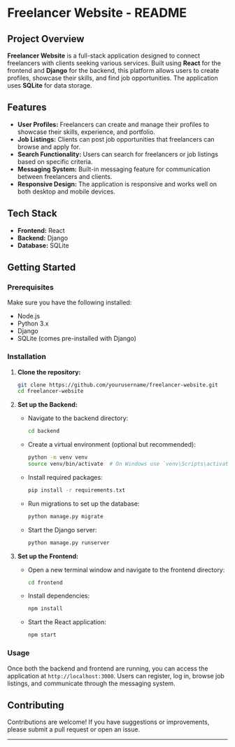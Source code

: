 # Freelancer Website - README

## Project Overview
**Freelancer Website** is a full-stack application designed to connect freelancers with clients seeking various services. Built using **React** for the frontend and **Django** for the backend, this platform allows users to create profiles, showcase their skills, and find job opportunities. The application uses **SQLite** for data storage.

## Features
- **User Profiles:** Freelancers can create and manage their profiles to showcase their skills, experience, and portfolio.
- **Job Listings:** Clients can post job opportunities that freelancers can browse and apply for.
- **Search Functionality:** Users can search for freelancers or job listings based on specific criteria.
- **Messaging System:** Built-in messaging feature for communication between freelancers and clients.
- **Responsive Design:** The application is responsive and works well on both desktop and mobile devices.

## Tech Stack
- **Frontend:** React
- **Backend:** Django
- **Database:** SQLite

## Getting Started

### Prerequisites
Make sure you have the following installed:
- Node.js
- Python 3.x
- Django
- SQLite (comes pre-installed with Django)

### Installation

1. **Clone the repository:**
   ```bash
   git clone https://github.com/yourusername/freelancer-website.git
   cd freelancer-website
   ```

2. **Set up the Backend:**
   - Navigate to the backend directory:
     ```bash
     cd backend
     ```
   - Create a virtual environment (optional but recommended):
     ```bash
     python -m venv venv
     source venv/bin/activate  # On Windows use `venv\Scripts\activate`
     ```
   - Install required packages:
     ```bash
     pip install -r requirements.txt
     ```
   - Run migrations to set up the database:
     ```bash
     python manage.py migrate
     ```
   - Start the Django server:
     ```bash
     python manage.py runserver
     ```

3. **Set up the Frontend:**
   - Open a new terminal window and navigate to the frontend directory:
     ```bash
     cd frontend
     ```
   - Install dependencies:
     ```bash
     npm install
     ```
   - Start the React application:
     ```bash
     npm start
     ```

### Usage
Once both the backend and frontend are running, you can access the application at `http://localhost:3000`. Users can register, log in, browse job listings, and communicate through the messaging system.

## Contributing
Contributions are welcome! If you have suggestions or improvements, please submit a pull request or open an issue.

---

